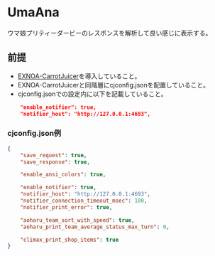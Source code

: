 # UmaAna
ウマ娘プリティーダービーのレスポンスを解析して良い感じに表示する。

## 前提
- [EXNOA-CarrotJuicer](https://github.com/CNA-Bld/EXNOA-CarrotJuicer)を導入していること。
- EXNOA-CarrotJuicerと同階層にcjconfig.jsonを配置していること。
- cjconfig.jsonでの設定内に以下を記載していること。
```json
    "enable_notifier": true,
	"notifier_host": "http://127.0.0.1:4693",
```

### cjconfig.json例
```json
{
	"save_request": true,
	"save_response": true,

	"enable_ansi_colors": true, 

	"enable_notifier": true,
	"notifier_host": "http://127.0.0.1:4693",
	"notifier_connection_timeout_msec": 100,
	"notifier_print_error": true,

	"aoharu_team_sort_with_speed": true,
	"aoharu_print_team_average_status_max_turn": 0,

	"climax_print_shop_items": true
}
```

